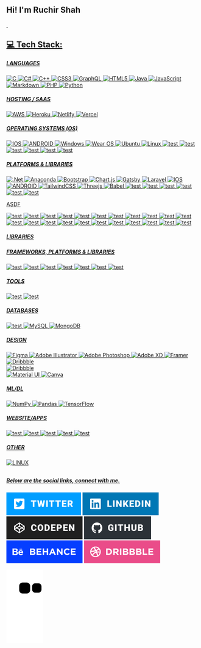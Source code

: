 ## Hi! I'm Ruchir Shah

<div>
  <a href="https://github.com/TheRuchirShah">
   <img height="200em" src="https://github-readme-stats.anuraghazra1.vercel.app/api?username=TheRuchirShah&include_all_commits=true&count_private=true&show_icons=true&theme=dark" alt="" />
  <img height="200em" src="https://github-readme-stats.vercel.app/api/top-langs/?username=TheRuchirShah&layout=compact&langs_count=10&theme=dark" alt="" /> 
    <!--   <img src="https://activity-graph.herokuapp.com/graph?username=TheRuchirShah&bg_color=151515&line=69d881&point=dadada&color=dadada&area=true&area_color=69d881&hide_border=true" width="98%"> -->
</div>
 
##
 
 
## 💻 Tech Stack:

##### LANGUAGES
![C](https://img.shields.io/badge/c-%2300599C.svg?style=for-the-badge&logo=c&logoColor=white) 
![C#](https://img.shields.io/badge/c%23-%23239120.svg?style=for-the-badge&logo=c-sharp&logoColor=white) 
![C++](https://img.shields.io/badge/c++-%2300599C.svg?style=for-the-badge&logo=c%2B%2B&logoColor=white) 
![CSS3](https://img.shields.io/badge/css3-%231572B6.svg?style=for-the-badge&logo=css3&logoColor=white) 
![GraphQL](https://img.shields.io/badge/-GraphQL-E10098?style=for-the-badge&logo=graphql&logoColor=white) 
![HTML5](https://img.shields.io/badge/html5-%23E34F26.svg?style=for-the-badge&logo=html5&logoColor=white) 
![Java](https://img.shields.io/badge/java-%23ED8B00.svg?style=for-the-badge&logo=java&logoColor=white) 
![JavaScript](https://img.shields.io/badge/javascript-%23323330.svg?style=for-the-badge&logo=javascript&logoColor=%23F7DF1E) 
![Markdown](https://img.shields.io/badge/markdown-%23000000.svg?style=for-the-badge&logo=markdown&logoColor=white) 
![PHP](https://img.shields.io/badge/php-%23777BB4.svg?style=for-the-badge&logo=php&logoColor=white) 
![Python](https://img.shields.io/badge/python-3670A0?style=for-the-badge&logo=python&logoColor=ffdd54) 


##### HOSTING / SAAS
![AWS](https://img.shields.io/badge/AWS-%23FF9900.svg?style=for-the-badge&logo=amazon-aws&logoColor=white) 
![Heroku](https://img.shields.io/badge/heroku-%23430098.svg?style=for-the-badge&logo=heroku&logoColor=white) 
![Netlify](https://img.shields.io/badge/netlify-%23000000.svg?style=for-the-badge&logo=netlify&logoColor=#00C7B7) 
![Vercel](https://img.shields.io/badge/vercel-%23000000.svg?style=for-the-badge&logo=vercel&logoColor=white) 


##### OPERATING SYSTEMS (OS)
![IOS](https://img.shields.io/badge/IOS-%2320232a.svg?style=for-the-badge&logo=apple&logoColor=white) 
![ANDROID](https://img.shields.io/badge/android-%2320232a.svg?style=for-the-badge&logo=android&logoColor=%a4c639) 
![Windows](https://img.shields.io/badge/Windows-0078D6?style=for-the-badge&logo=windows&logoColor=white)
![Wear OS](https://img.shields.io/badge/-Wear%20OS-4285F4?style=for-the-badge&logo=wear-os&logoColor=white)
![Ubuntu](https://img.shields.io/badge/Ubuntu-E95420?style=for-the-badge&logo=ubuntu&logoColor=white)
![Linux](https://img.shields.io/badge/Linux-FCC624?style=for-the-badge&logo=linux&logoColor=black)
![test](https://img.shields.io/badge/Kali_Linux-557C94?style=for-the-badge&logo=kali-linux&logoColor=white)
![test](https://img.shields.io/badge/Linux_Mint-87CF3E?style=for-the-badge&logo=linux-mint&logoColor=white)
![test](https://img.shields.io/badge/mac%20os-000000?style=for-the-badge&logo=apple&logoColor=white)
![test](https://img.shields.io/badge/manjaro-35BF5C?style=for-the-badge&logo=manjaro&logoColor=white)
![test](https://img.shields.io/badge/Tails%20-56347C?&style=for-the-badge&logo=tails&logoColor=white)
![test](https://img.shields.io/badge/Ubuntu-E95420?style=for-the-badge&logo=ubuntu&logoColor=white)


##### PLATFORMS & LIBRARIES
![.Net](https://img.shields.io/badge/.NET-5C2D91?style=for-the-badge&logo=.net&logoColor=white) 
![Anaconda](https://img.shields.io/badge/Anaconda-%2344A833.svg?style=for-the-badge&logo=anaconda&logoColor=white) 
![Bootstrap](https://img.shields.io/badge/bootstrap-%23563D7C.svg?style=for-the-badge&logo=bootstrap&logoColor=white) 
![Chart.js](https://img.shields.io/badge/chart.js-F5788D.svg?style=for-the-badge&logo=chart.js&logoColor=white) 
![Gatsby](https://img.shields.io/badge/Gatsby-%23663399.svg?style=for-the-badge&logo=gatsby&logoColor=white) 
![Laravel](https://img.shields.io/badge/laravel-%23FF2D20.svg?style=for-the-badge&logo=laravel&logoColor=white) 
![IOS](https://img.shields.io/badge/IOS-%2320232a.svg?style=for-the-badge&logo=apple&logoColor=white) 
![ANDROID](https://img.shields.io/badge/android-%2320232a.svg?style=for-the-badge&logo=android&logoColor=%a4c639) 
![TailwindCSS](https://img.shields.io/badge/tailwindcss-%2338B2AC.svg?style=for-the-badge&logo=tailwind-css&logoColor=white) 
![Threejs](https://img.shields.io/badge/threejs-black?style=for-the-badge&logo=three.js&logoColor=white) 
![Babel](https://img.shields.io/badge/Babel-F9DC3e?style=for-the-badge&logo=babel&logoColor=black)
![test](https://img.shields.io/badge/jQuery-0769AD?style=for-the-badge&logo=jquery&logoColor=white)
![test](https://img.shields.io/badge/Microsoft_Office-D83B01?style=for-the-badge&logo=microsoft-office&logoColor=white)
![test](https://img.shields.io/badge/Powershell-2CA5E0?style=for-the-badge&logo=powershell&logoColor=white)
![test](https://img.shields.io/badge/Google%20Sheets-34A853?style=for-the-badge&logo=google-sheets&logoColor=white)
![test](https://img.shields.io/badge/windows%20terminal-4D4D4D?style=for-the-badge&logo=windows%20terminal&logoColor=white)
![test](https://img.shields.io/badge/LibreOffice-18A303?style=for-the-badge&logo=LibreOffice&logoColor=white)


ASDF



![test](https://img.shields.io/badge/Raspberry%20Pi-A22846?style=for-the-badge&logo=Raspberry%20Pi&logoColor=white)
![test](https://img.shields.io/badge/windows%20terminal-4D4D4D?style=for-the-badge&logo=windows%20terminal&logoColor=white)
![test](https://img.shields.io/badge/website-000000?style=for-the-badge&logo=About.me&logoColor=white)
![test](https://img.shields.io/badge/C%23-239120?style=for-the-badge&logo=c-sharp&logoColor=white)
![test](https://img.shields.io/badge/Python-3776AB?style=for-the-badge&logo=python&logoColor=white)
![test](https://img.shields.io/badge/HTML-239120?style=for-the-badge&logo=html5&logoColor=white)
![test](https://img.shields.io/badge/CSS-239120?&style=for-the-badge&logo=css3&logoColor=white)
![test](https://img.shields.io/badge/JavaScript-F7DF1E?style=for-the-badge&logo=javascript&logoColor=black)
![test](https://img.shields.io/badge/JavaScript-323330?style=for-the-badge&logo=javascript&logoColor=F7DF1E)
![test](https://img.shields.io/badge/Sass-CC6699?style=for-the-badge&logo=sass&logoColor=white)
![test](https://img.shields.io/badge/Python-14354C?style=for-the-badge&logo=python&logoColor=white)
![test](https://img.shields.io/badge/C-00599C?style=for-the-badge&logo=c&logoColor=white)
![test](https://img.shields.io/badge/C%2B%2B-00599C?style=for-the-badge&logo=c%2B%2B&logoColor=white)
![test](https://img.shields.io/badge/C%23-239120?style=for-the-badge&logo=c-sharp&logoColor=white)
![test](https://img.shields.io/badge/Java-ED8B00?style=for-the-badge&logo=openjdk&logoColor=white)
![test](https://img.shields.io/badge/PHP-777BB4?style=for-the-badge&logo=php&logoColor=white)
![test](https://img.shields.io/badge/Markdown-000000?style=for-the-badge&logo=markdown&logoColor=white)
![test](https://img.shields.io/badge/styled--components-DB7093?style=for-the-badge&logo=styled-components&logoColor=white)
![test](https://img.shields.io/badge/Material--UI-0081CB?style=for-the-badge&logo=material-ui&logoColor=white)
![test](https://img.shields.io/badge/jQuery-0769AD?style=for-the-badge&logo=jquery&logoColor=white)
![test](https://img.shields.io/badge/TensorFlow-FF6F00?style=for-the-badge&logo=tensorflow&logoColor=white)
![test](https://img.shields.io/badge/Cloudflare-F38020?style=for-the-badge&logo=Cloudflare&logoColor=white)




##### LIBRARIES


##### FRAMEWORKS, PLATFORMS & LIBRARIES
![test](https://img.shields.io/badge/Heroku-430098?style=for-the-badge&logo=heroku&logoColor=white)
![test](https://img.shields.io/badge/Flutter-02569B?style=for-the-badge&logo=flutter&logoColor=white)
![test](https://img.shields.io/badge/Netlify-00C7B7?style=for-the-badge&logo=netlify&logoColor=white)
![test](https://img.shields.io/badge/Netlify-00C7B7?style=for-the-badge&logo=netlify&logoColor=white)
![test](https://img.shields.io/badge/Vercel-000000?style=for-the-badge&logo=vercel&logoColor=white)
![test](https://img.shields.io/badge/.NET-5C2D91?style=for-the-badge&logo=.net&logoColor=white)
![test](https://img.shields.io/badge/GIT-E44C30?style=for-the-badge&logo=git&logoColor=white)


##### TOOLS
![test](https://img.shields.io/badge/Notion-000000?style=for-the-badge&logo=notion&logoColor=white)
![test](https://img.shields.io/badge/GIT-E44C30?style=for-the-badge&logo=git&logoColor=white)


##### DATABASES
![test](https://img.shields.io/badge/Oracle-F80000?style=for-the-badge&logo=oracle&logoColor=black)
![MySQL](https://img.shields.io/badge/mysql-%2300f.svg?style=for-the-badge&logo=mysql&logoColor=white)
![MongoDB](https://img.shields.io/badge/MongoDB-%234ea94b.svg?style=for-the-badge&logo=mongodb&logoColor=white) 


##### DESIGN
![Figma](https://img.shields.io/badge/figma-%23F24E1E.svg?style=for-the-badge&logo=figma&logoColor=white)
![Adobe Illustrator](https://img.shields.io/badge/adobeillustrator-%23FF9A00.svg?style=for-the-badge&logo=adobeillustrator&logoColor=white) 
![Adobe Photoshop](https://img.shields.io/badge/adobephotoshop-%2331A8FF.svg?style=for-the-badge&logo=adobephotoshop&logoColor=white) 
![Adobe XD](https://img.shields.io/badge/Adobe%20XD-470137?style=for-the-badge&logo=Adobe%20XD&logoColor=#FF61F6) 
![Framer](https://img.shields.io/badge/Framer-black?style=for-the-badge&logo=framer&logoColor=blue)
![Dribbble](https://img.shields.io/badge/Dribbble-EA4C89?style=for-the-badge&logo=dribbble&logoColor=white) 	
![Dribbble](https://img.shields.io/badge/Behance-0054F7?style=for-the-badge&logo=behance&logoColor=white) 	
![Material UI](https://img.shields.io/badge/Material--UI-0081CB?style=for-the-badge&logo=material-ui&logoColor=white)
![Canva](https://img.shields.io/badge/Canva-%2300C4CC.svg?style=for-the-badge&logo=Canva&logoColor=white) 


##### ML/DL
![NumPy](https://img.shields.io/badge/numpy-%23013243.svg?style=for-the-badge&logo=numpy&logoColor=white) 
![Pandas](https://img.shields.io/badge/pandas-%23150458.svg?style=for-the-badge&logo=pandas&logoColor=white) 
![TensorFlow](https://img.shields.io/badge/TensorFlow-%23FF6F00.svg?style=for-the-badge&logo=TensorFlow&logoColor=white) 


##### WEBSITE/APPS
![test](https://img.shields.io/badge/Notion-000000?style=for-the-badge&logo=notion&logoColor=white)
![test](https://img.shields.io/badge/Apache_OpenOffice-0E85CD?style=for-the-badge&logo=ApacheOpenOffice&logoColor=white)
![test](https://img.shields.io/badge/Discord-7289DA?style=for-the-badge&logo=discord&logoColor=white)
![test](https://img.shields.io/badge/Codepen-000000?style=for-the-badge&logo=codepen&logoColor=white)
![test](https://img.shields.io/badge/GitHub-100000?style=for-the-badge&logo=github&logoColor=white)


##### OTHER
![LINUX](https://img.shields.io/badge/Linux-FCC624?style=for-the-badge&logo=linux&logoColor=black) 


##


##### Below are the social links, connect with me.
<div> 
 <a href="https://twitter.com/theruchirshah/" target="_blank"><img src="https://github.com/TheRuchirShah/Dev-Tech-Icons/blob/main/badges/twitter-badge.svg" target="_blank"></a>
 <a href="https://www.linkedin.com/in/theruchirshah/" target="_blank"><img src="https://github.com/TheRuchirShah/Dev-Tech-Icons/blob/main/badges/linkedin-badge.svg" target="_blank"></a>
 <a href="https://codepen.io/TheKryptonian/" target="_blank"><img src="https://github.com/TheRuchirShah/Dev-Tech-Icons/blob/main/badges/codepen-badge.svg" target="_blank"></a>
 <a href="https://github.com/TheRuchirShah" target="_blank"><img src="https://github.com/TheRuchirShah/Dev-Tech-Icons/blob/main/badges/github-badge.svg" target="_blank"></a>
 <a href="https://behance.net/TheRuchirShah" target="_blank"><img src="https://github.com/TheRuchirShah/Dev-Tech-Icons/blob/main/badges/behance-badge.svg" target="_blank"></a>
 <a href="https://dribbble.com/TheRuchirShah" target="_blank"><img src="https://github.com/TheRuchirShah/Dev-Tech-Icons/blob/main/badges/dribbble-badge.svg" target="_blank"></a>
</div>
 
![Snake animation](https://github.com/TheRuchirShah/TheRuchirShah/blob/output/github-contribution-grid-snake.svg)
 
